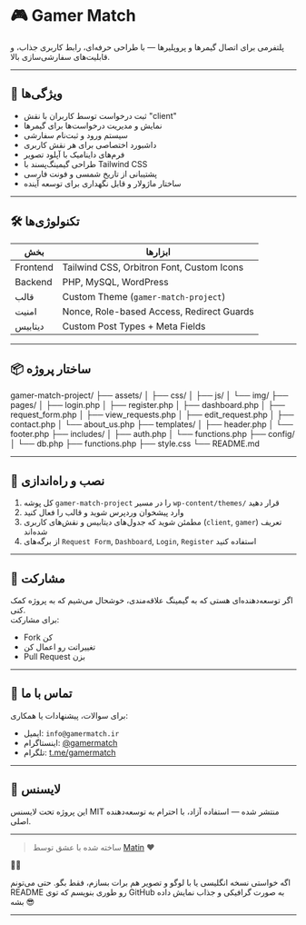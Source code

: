 # 🎮 Gamer Match

پلتفرمی برای اتصال گیمرها و پروپلیرها — با طراحی حرفه‌ای، رابط کاربری جذاب، و قابلیت‌های سفارشی‌سازی بالا.

---

## 🚀 ویژگی‌ها

- ثبت درخواست توسط کاربران با نقش "client"
- نمایش و مدیریت درخواست‌ها برای گیمرها
- سیستم ورود و ثبت‌نام سفارشی
- داشبورد اختصاصی برای هر نقش کاربری
- فرم‌های داینامیک با آپلود تصویر
- طراحی گیمینگ‌پسند با Tailwind CSS
- پشتیبانی از تاریخ شمسی و فونت فارسی
- ساختار ماژولار و قابل نگهداری برای توسعه آینده

---

## 🛠️ تکنولوژی‌ها

| بخش | ابزارها |
|-----|---------|
| Frontend | Tailwind CSS, Orbitron Font, Custom Icons |
| Backend | PHP, MySQL, WordPress |
| قالب | Custom Theme (`gamer-match-project`) |
| امنیت | Nonce, Role-based Access, Redirect Guards |
| دیتابیس | Custom Post Types + Meta Fields |

---

## 📦 ساختار پروژه
gamer-match-project/ ├── assets/ │   ├── css/ │   ├── js/ │   └── img/ ├── pages/ │   ├── login.php │   ├── register.php │   ├── dashboard.php │   ├── request_form.php │   ├── view_requests.php │   ├── edit_request.php │   ├── contact.php │   └── about_us.php ├── templates/ │   ├── header.php │   └── footer.php ├── includes/ │   ├── auth.php │   └── functions.php ├── config/ │   └── db.php ├── functions.php ├── style.css └── README.md

---

## 🧪 نصب و راه‌اندازی

1. کل پوشه `gamer-match-project` را در مسیر `wp-content/themes/` قرار دهید
2. وارد پیشخوان وردپرس شوید و قالب را فعال کنید
3. مطمئن شوید که جدول‌های دیتابیس و نقش‌های کاربری (`client`, `gamer`) تعریف شده‌اند
4. از برگه‌های `Request Form`, `Dashboard`, `Login`, `Register` استفاده کنید

---

## 🤝 مشارکت

اگر توسعه‌دهنده‌ای هستی که به گیمینگ علاقه‌مندی، خوشحال می‌شیم که به پروژه کمک کنی.  
برای مشارکت:

- Fork کن
- تغییراتت رو اعمال کن
- Pull Request بزن

---

## 📧 تماس با ما

برای سوالات، پیشنهادات یا همکاری:

- ایمیل: `info@gamermatch.ir`
- اینستاگرام: [@gamermatch](https://instagram.com/gamermatch)
- تلگرام: [t.me/gamermatch](https://t.me/gamermatch)

---

## 🧠 لایسنس

این پروژه تحت لایسنس MIT منتشر شده — استفاده آزاد، با احترام به توسعه‌دهنده اصلی.

---

> ساخته شده با عشق توسط [Matin](https://github.com/ifmat) ❤️



اگه خواستی نسخه انگلیسی یا با لوگو و تصویر هم برات بسازم، فقط بگو. حتی می‌تونم README رو طوری بنویسم که توی GitHub به صورت گرافیکی و جذاب نمایش داده بشه 😎

---
